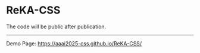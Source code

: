 # ReKA-CSS

The code will be public after publication.

<hr/>

Demo Page: https://aaai2025-css.github.io/ReKA-CSS/

